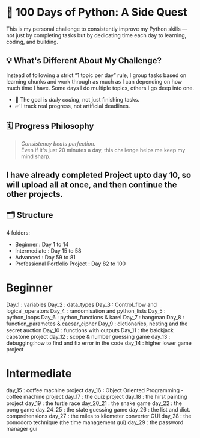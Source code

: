 # 🐍 100 Days of Python: A Side Quest

This is my personal challenge to consistently improve my Python skills — not just by completing tasks but by dedicating time each day to learning, coding, and building.

## 💡 What's Different About My Challenge?

Instead of following a strict “1 topic per day” rule, I group tasks based on learning chunks and work through as much as I can depending on how much time I have. Some days I do multiple topics, others I go deep into one.

- 🧠 The goal is *daily coding*, not just finishing tasks.
- ✅ I track real progress, not artificial deadlines.

## 🗓️ Progress Philosophy

> *Consistency beats perfection.*  
Even if it's just 20 minutes a day, this challenge helps me keep my mind sharp.

## I have already completed Project upto day 10, so will upload all at once, and then continue the other projects.

## 🗂️ Structure
4 folders:
- Beginner : Day 1 to 14
- Intermediate : Day 15 to 58
- Advanced : Day 59 to 81
- Professional Portfolio Project : Day 82 to 100


# Beginner

Day_1 : variables
Day_2 : data_types
Day_3 : Control_flow and logical_operators
Day_4 : randomisation and python_lists
Day_5 : python_loops
Day_6 : python_functions & karel
Day_7 : hangman
Day_8 : function_parametes & caesar_cipher
Day_9 : dictionaries, nesting and the secret auction
Day_10 : functions with outputs
Day_11 : the balckjack capstone project
day_12 : scope & number guessing game
day_13 : debugging:how to find and fix error in the code
day_14 : higher lower game project

# Intermediate
day_15 : coffee machine project
day_16 : Object Oriented Programming - coffee machine project
day_17 : the quiz project
day_18 : the hirst painting project
day_19 : the turtle race
day_20_21 : the snake game
day_22 : the pong game
day_24_25 : the state guessing game
day_26 : the list and dict. comprehensions
day_27 : the miles to kilometer converter GUI
day_28 : the pomodoro technique (the time management gui)
day_29 : the password manager gui

